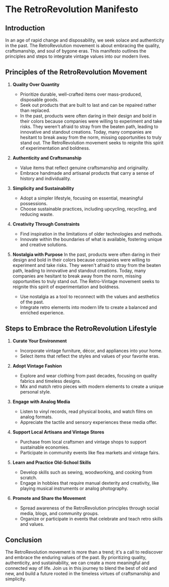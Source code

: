 # The RetroRevolution Manifesto

## Introduction

In an age of rapid change and disposability, we seek solace and authenticity in the past. The RetroRevolution movement is about embracing the quality, craftsmanship, and soul of bygone eras. This manifesto outlines the principles and steps to integrate vintage values into our modern lives.

## Principles of the RetroRevolution Movement

1. **Quality Over Quantity**
   - Prioritize durable, well-crafted items over mass-produced, disposable goods.
   - Seek out products that are built to last and can be repaired rather than replaced.
   - In the past, products were often daring in their design and bold in their colors because companies were willing to experiment and take risks. They weren't afraid to stray from the beaten path, leading to innovative and standout creations. Today, many companies are hesitant to break away from the norm, missing opportunities to truly stand out. The RetroRevolution movement seeks to reignite this spirit of experimentation and boldness.

2. **Authenticity and Craftsmanship**
   - Value items that reflect genuine craftsmanship and originality.
   - Embrace handmade and artisanal products that carry a sense of history and individuality.

3. **Simplicity and Sustainability**
   - Adopt a simpler lifestyle, focusing on essential, meaningful possessions.
   - Choose sustainable practices, including upcycling, recycling, and reducing waste.

4. **Creativity Through Constraints**
   - Find inspiration in the limitations of older technologies and methods.
   - Innovate within the boundaries of what is available, fostering unique and creative solutions.

5. **Nostalgia with Purpose**
   In the past, products were often daring in their design and bold in their colors because companies were willing to experiment and take risks. They weren't afraid to stray from the beaten path, leading to innovative and standout creations. Today, many companies are hesitant to break away from the norm, missing opportunities to truly stand out. The Retro-Vintage movement seeks to reignite this spirit of experimentation and boldness.
   - Use nostalgia as a tool to reconnect with the values and aesthetics of the past.
   - Integrate retro elements into modern life to create a balanced and enriched experience.

## Steps to Embrace the RetroRevolution Lifestyle

1. **Curate Your Environment**
   - Incorporate vintage furniture, décor, and appliances into your home.
   - Select items that reflect the styles and values of your favorite eras.

2. **Adopt Vintage Fashion**
   - Explore and wear clothing from past decades, focusing on quality fabrics and timeless designs.
   - Mix and match retro pieces with modern elements to create a unique personal style.

3. **Engage with Analog Media**
   - Listen to vinyl records, read physical books, and watch films on analog formats.
   - Appreciate the tactile and sensory experiences these media offer.

4. **Support Local Artisans and Vintage Stores**
   - Purchase from local craftsmen and vintage shops to support sustainable economies.
   - Participate in community events like flea markets and vintage fairs.

5. **Learn and Practice Old-School Skills**
   - Develop skills such as sewing, woodworking, and cooking from scratch.
   - Engage in hobbies that require manual dexterity and creativity, like playing musical instruments or analog photography.

6. **Promote and Share the Movement**
   - Spread awareness of the RetroRevolution principles through social media, blogs, and community groups.
   - Organize or participate in events that celebrate and teach retro skills and values.

## Conclusion

The RetroRevolution movement is more than a trend; it's a call to rediscover and embrace the enduring values of the past. By prioritizing quality, authenticity, and sustainability, we can create a more meaningful and connected way of life. Join us in this journey to blend the best of old and new, and build a future rooted in the timeless virtues of craftsmanship and simplicity.
